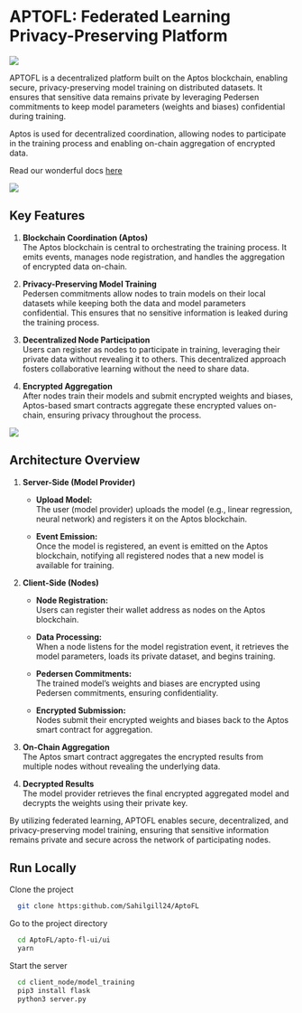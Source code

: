 # APTOFL: Federated Learning Privacy-Preserving Platform


<img src="2.jpeg"></img>

APTOFL is a decentralized platform built on the Aptos blockchain, enabling secure, privacy-preserving model training on distributed datasets. It ensures that sensitive data remains private by leveraging Pedersen commitments to keep model parameters (weights and biases) confidential during training.

Aptos is used for decentralized coordination, allowing nodes to participate in the training process and enabling on-chain aggregation of encrypted data.

Read our wonderful docs <a href="https://aptofl.gitbook.io/aptofl"> here </a>


<img src="3.png"></img>

## Key Features

1. **Blockchain Coordination (Aptos)**  
   The Aptos blockchain is central to orchestrating the training process. It emits events, manages node registration, and handles the aggregation of encrypted data on-chain.

2. **Privacy-Preserving Model Training**  
   Pedersen commitments allow nodes to train models on their local datasets while keeping both the data and model parameters confidential. This ensures that no sensitive information is leaked during the training process.

3. **Decentralized Node Participation**  
   Users can register as nodes to participate in training, leveraging their private data without revealing it to others. This decentralized approach fosters collaborative learning without the need to share data.

4. **Encrypted Aggregation**  
   After nodes train their models and submit encrypted weights and biases, Aptos-based smart contracts aggregate these encrypted values on-chain, ensuring privacy throughout the process.


<img src="1.png"></img>


## Architecture Overview

1. **Server-Side (Model Provider)**  
   - **Upload Model:**  
     The user (model provider) uploads the model (e.g., linear regression, neural network) and registers it on the Aptos blockchain.

   - **Event Emission:**  
     Once the model is registered, an event is emitted on the Aptos blockchain, notifying all registered nodes that a new model is available for training.

2. **Client-Side (Nodes)**  
   - **Node Registration:**  
     Users can register their wallet address as nodes on the Aptos blockchain.

   - **Data Processing:**  
     When a node listens for the model registration event, it retrieves the model parameters, loads its private dataset, and begins training.

   - **Pedersen Commitments:**  
     The trained model’s weights and biases are encrypted using Pedersen commitments, ensuring confidentiality.

   - **Encrypted Submission:**  
     Nodes submit their encrypted weights and biases back to the Aptos smart contract for aggregation.

3. **On-Chain Aggregation**  
   The Aptos smart contract aggregates the encrypted results from multiple nodes without revealing the underlying data.

4. **Decrypted Results**  
   The model provider retrieves the final encrypted aggregated model and decrypts the weights using their private key.

By utilizing federated learning, APTOFL enables secure, decentralized, and privacy-preserving model training, ensuring that sensitive information remains private and secure across the network of participating nodes.


## Run Locally

Clone the project

```bash
  git clone https:github.com/Sahilgill24/AptoFL
```

Go to the project directory

```bash
  cd AptoFL/apto-fl-ui/ui
  yarn 
```


Start the server

```bash
  cd client_node/model_training
  pip3 install flask
  python3 server.py
```

